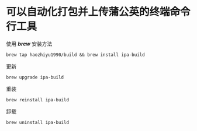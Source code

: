# 可以自动化打包并上传蒲公英的终端命令行工具  
使用 ***brew*** 安装方法  
```shell
brew tap haozhiyu1990/build && brew install ipa-build
```  
更新
```shell
brew upgrade ipa-build
```  
重装
```shell
brew reinstall ipa-build
```  
卸载
```shell
brew uninstall ipa-build
```

